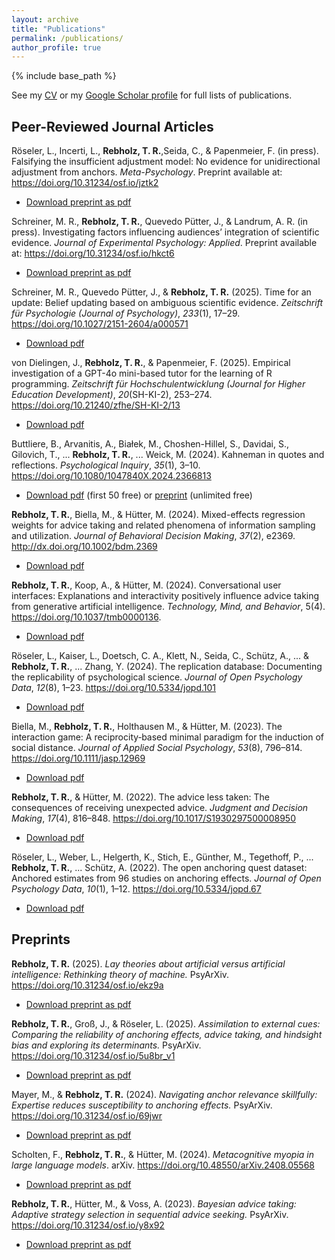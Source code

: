 ```yaml
---
layout: archive
title: "Publications"
permalink: /publications/
author_profile: true
---
```


{% include base_path %}

See my [CV](../cv/) or my <a href="https://scholar.google.de/citations?user=p5cLq4IAAAAJ" target="_blank">Google Scholar profile</a> for full lists of publications.

## Peer-Reviewed Journal Articles

Röseler, L., Incerti, L., <b>Rebholz, T. R.</b>,Seida, C., & Papenmeier, F. (in press). Falsifying the insufficient adjustment model: No evidence for unidirectional adjustment from anchors. <i>Meta-Psychology</i>. Preprint available at: <a href='https://doi.org/10.31234/osf.io/jztk2' target="_blank">https://doi.org/10.31234/osf.io/jztk2</a>

- <a href="https://osf.io/jztk2/download/">Download preprint as pdf</a>


Schreiner, M. R., <b>Rebholz, T. R.</b>, Quevedo Pütter, J., & Landrum, A. R. (in press). Investigating factors influencing audiences’ integration of scientific evidence. <i>Journal of Experimental Psychology: Applied</i>. Preprint available at: <a href='https://doi.org/10.31234/osf.io/hkct6' target="_blank">https://doi.org/10.31234/osf.io/hkct6</a>

- <a href="https://osf.io/hkct6/download/">Download preprint as pdf</a>


Schreiner, M. R., Quevedo Pütter, J., & <b>Rebholz, T. R.</b> (2025). Time for an update: Belief updating based on ambiguous scientific evidence. <i>Zeitschrift für Psychologie (Journal of Psychology)</i>, <i>233</i>(1), 17–29. <a href='https://doi.org/10.1027/2151-2604/a000571' target="_blank">https://doi.org/10.1027/2151-2604/a000571</a>

- <a href="https://econtent.hogrefe.com/doi/pdf/10.1027/2151-2604/a000571">Download pdf</a>


von Dielingen, J., <b>Rebholz, T. R.</b>, & Papenmeier, F. (2025). Empirical investigation of a GPT-4o mini-based tutor for the learning of R programming. <i>Zeitschrift für Hochschulentwicklung (Journal for Higher Education Development)</i>, <i>20</i>(SH-KI-2), 253–274. <a href='https://doi.org/10.21240/zfhe/SH-KI-2/13' target="_blank">https://doi.org/10.21240/zfhe/SH-KI-2/13</a>

- <a href="https://www.zfhe.at/index.php/zfhe/article/download/2119/1341">Download pdf</a>


Buttliere, B., Arvanitis, A., Białek, M., Choshen-Hillel, S., Davidai, S., Gilovich, T., ... <b>Rebholz, T. R.</b>, ... Weick, M. (2024). Kahneman in quotes and reflections. <i>Psychological Inquiry</i>, <i>35</i>(1), 3–10. <a href='https://doi.org/10.1080/1047840X.2024.2366813' target="_blank">https://doi.org/10.1080/1047840X.2024.2366813</a>

- <a href="https://www.tandfonline.com/eprint/WBGT6BDDDDPTMZ4UXWRN/full?target=10.1080/1047840X.2024.2366813">Download pdf</a> (first 50 free) or <a href="https://osf.io/m4c7f/download/">preprint</a> (unlimited free)


<b>Rebholz, T. R.</b>, Biella, M., & Hütter, M. (2024). Mixed-effects regression weights for advice taking and related phenomena of information sampling and utilization. <i>Journal of Behavioral Decision Making</i>, <i>37</i>(2), e2369. <a href='http://dx.doi.org/10.1002/bdm.2369' target="_blank">http://dx.doi.org/10.1002/bdm.2369</a>

- <a href="https://onlinelibrary.wiley.com/doi/pdfdirect/10.1002/bdm.2369?download=true">Download pdf</a>


<b>Rebholz, T. R.</b>, Koop, A., & Hütter, M. (2024). Conversational user interfaces: Explanations and interactivity positively influence advice taking from generative artificial intelligence. <i>Technology, Mind, and Behavior</i>, 5(4). <a href='https://doi.org/10.1037/tmb0000136' target="_blank">https://doi.org/10.1037/tmb0000136</a>.

- <a href="https://assets.pubpub.org/bbvzfpn2/tmb_tmb0000136-01733760227226.pdf">Download pdf</a>


Röseler, L., Kaiser, L., Doetsch, C. A., Klett, N., Seida, C., Schütz, A., ... & <b>Rebholz, T. R.</b>, ... Zhang, Y. (2024). The replication database: Documenting the replicability of psychological science. <i>Journal of Open Psychology Data</i>, <i>12</i>(8), 1–23. <a href='https://doi.org/10.5334/jopd.101' target="_blank">https://doi.org/10.5334/jopd.101</a>

- <a href="https://openpsychologydata.metajnl.com/articles/101/files/66e18fdc5e1b7.pdf">Download pdf</a>


Biella, M., <b>Rebholz, T. R.</b>, Holthausen M., & Hütter, M. (2023). The interaction game: A reciprocity‐based minimal paradigm for the induction of social distance. <i>Journal of Applied Social Psychology</i>, <i>53</i>(8), 796–814. <a href='https://doi.org/10.1111/jasp.12969' target="_blank">https://doi.org/10.1111/jasp.12969</a>

- <a href="https://onlinelibrary.wiley.com/doi/pdfdirect/10.1111/jasp.12969?download=true">Download pdf</a>


<b>Rebholz, T. R.</b>, & Hütter, M. (2022). The advice less taken: The consequences of receiving unexpected advice. <i>Judgment and Decision Making</i>, <i>17</i>(4), 816–848. <a href='https://doi.org/10.1017/S1930297500008950' target="_blank">https://doi.org/10.1017/S1930297500008950</a>

- <a href="https://www.cambridge.org/core/services/aop-cambridge-core/content/view/F50E07AA9C120A295D42736A184331B4/S1930297500008950a.pdf/the-advice-less-taken-the-consequences-of-receiving-unexpected-advice.pdf">Download pdf</a>


Röseler, L., Weber, L., Helgerth, K., Stich, E., Günther, M., Tegethoff, P., ... <b>Rebholz, T. R.</b>, ... Schütz, A. (2022). The open anchoring quest dataset: Anchored estimates from 96 studies on anchoring effects. <i>Journal of Open Psychology Data</i>, <i>10</i>(1), 1–12. https://doi.org/10.5334/jopd.67

- <a href="https://storage.googleapis.com/jnl-up-j-jopd-files/journals/1/articles/67/submission/proof/67-1-772-1-10-20221026.pdf">Download pdf</a>


<!-- Auto-embedding of elements from _publications folder
{% for post in site.publications reversed %}
  {% include archive-single.html %}
{% endfor %}
-->

## Preprints

<b>Rebholz, T. R.</b> (2025). <i>Lay theories about artificial versus artificial intelligence: Rethinking theory of machine.</i> PsyArXiv. <a href='https://doi.org/10.31234/osf.io/ekz9a' target="_blank">https://doi.org/10.31234/osf.io/ekz9a</a>

- <a href="https://osf.io/ekz9a/download/">Download preprint as pdf</a>


<b>Rebholz, T. R.</b>, Groß, J., & Röseler, L. (2025). <i>Assimilation to external cues: Comparing the reliability of anchoring effects, advice taking, and hindsight bias and exploring its determinants.</i> PsyArXiv. <a href='https://doi.org/10.31234/osf.io/5u8br_v1' target="_blank">https://doi.org/10.31234/osf.io/5u8br_v1</a>

- <a href="https://osf.io/5u8br_v1/download/">Download preprint as pdf</a>


Mayer, M., & <b>Rebholz, T. R.</b> (2024). <i>Navigating anchor relevance skillfully: Expertise reduces susceptibility to anchoring effects.</i> PsyArXiv. <a href='https://doi.org/10.31234/osf.io/69jwr' target="_blank">https://doi.org/10.31234/osf.io/69jwr</a>

- <a href="https://osf.io/69jwr/download/">Download preprint as pdf</a>


Scholten, F., <b>Rebholz, T. R.</b>, & Hütter, M. (2024). <i>Metacognitive myopia in large language models</i>. arXiv. <a href='https://doi.org/10.48550/arXiv.2408.05568' target="_blank">https://doi.org/10.48550/arXiv.2408.05568</a>

- <a href="https://arxiv.org/pdf/2408.05568">Download preprint as pdf</a>


<b>Rebholz, T. R.</b>, Hütter, M., & Voss, A. (2023). <i>Bayesian advice taking: Adaptive strategy selection in sequential advice seeking.</i> PsyArXiv. <a href='https://doi.org/10.31234/osf.io/y8x92' target="_blank">https://doi.org/10.31234/osf.io/y8x92</a>

- <a href="https://osf.io/y8x92/download/">Download preprint as pdf</a>
